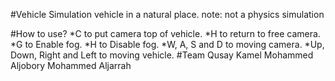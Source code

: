 #Vehicle Simulation
	vehicle in a natural place.
	note: not a physics simulation

#How to use?
	*C to put camera top of vehicle.
	*H to return to free camera.
	*G to Enable fog.
	*H to Disable fog.
	*W, A, S and D to moving camera.
	*Up, Down, Right and Left to moving vehicle.
#Team
	Qusay Kamel
	Mohammed Aljobory
	Mohammed Aljarrah